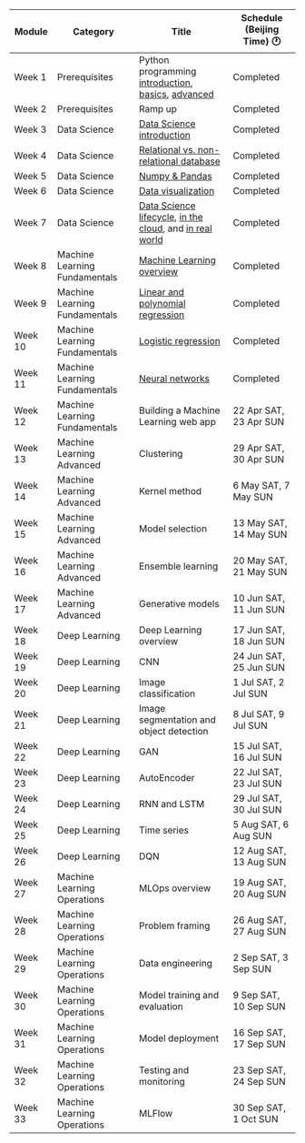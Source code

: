 | Module | Category | Title | Schedule (Beijing Time) &#x1F550; |
|---|---|---|---|
| Week 1 | Prerequisites | Python programming [introduction](https://mybinder.org/v2/gh/open-academy/machine-learning/main?urlpath=tree/open-machine-learning-jupyter-book/slides/python-programming/python-programming-introduction.ipynb), [basics](https://mybinder.org/v2/gh/open-academy/machine-learning/main?urlpath=tree/open-machine-learning-jupyter-book/slides/python-programming/python-programming-basics.ipynb), [advanced](https://mybinder.org/v2/gh/open-academy/machine-learning/main?urlpath=tree/open-machine-learning-jupyter-book/slides/python-programming/python-programming-advanced.ipynb) | Completed |
| Week 2 | Prerequisites | Ramp up | Completed |
| Week 3 | Data Science | [Data Science introduction](https://mybinder.org/v2/gh/open-academy/machine-learning/main?urlpath=tree/open-machine-learning-jupyter-book/slides/data-science/data-science-introduction.ipynb) | Completed |
| Week 4 | Data Science | [Relational vs. non-relational database](https://mybinder.org/v2/gh/open-academy/machine-learning/main?urlpath=tree/open-machine-learning-jupyter-book/slides/data-science/relational-vs-non-relational-database.ipynb) | Completed |
| Week 5 | Data Science | [Numpy & Pandas](https://mybinder.org/v2/gh/open-academy/machine-learning/main?urlpath=tree/open-machine-learning-jupyter-book/slides/data-science/numpy-and-pandas.ipynb) | Completed |
| Week 6 | Data Science | [Data visualization](https://mybinder.org/v2/gh/open-academy/machine-learning/main?urlpath=tree/open-machine-learning-jupyter-book/slides/data-science/data-visualization.ipynb) | Completed |
| Week 7 | Data Science | [Data Science lifecycle](https://open-academy.github.io/machine-learning/slides/data-science/data-science-lifecycle.html), [in the cloud](https://open-academy.github.io/machine-learning/slides/data-science/data-science-in-the-cloud.html), and [in real world](https://open-academy.github.io/machine-learning/slides/data-science/data-science-in-real-world.html) | Completed |
| Week 8 | Machine Learning Fundamentals | [Machine Learning overview](https://open-academy.github.io/machine-learning/slides/ml-fundamentals/ml-overview.html) | Completed |
| Week 9 | Machine Learning Fundamentals | [Linear and polynomial regression](https://open-academy.github.io/machine-learning/slides/ml-fundamentals/linear-regression.html) | Completed |
| Week 10 | Machine Learning Fundamentals | [Logistic regression](https://open-academy.github.io/machine-learning/slides/ml-fundamentals/logistic-regression.html) | Completed |
| Week 11 | Machine Learning Fundamentals | [Neural networks](https://open-academy.github.io/machine-learning/slides/ml-fundamentals/neural-network.html) | Completed |
| Week 12 | Machine Learning Fundamentals | Building a Machine Learning web app | 22 Apr SAT, 23 Apr SUN |
| Week 13 | Machine Learning Advanced | Clustering | 29 Apr SAT, 30 Apr SUN |
| Week 14 | Machine Learning Advanced | Kernel method | 6 May SAT, 7 May SUN |
| Week 15 | Machine Learning Advanced | Model selection | 13 May SAT, 14 May SUN |
| Week 16 | Machine Learning Advanced | Ensemble learning | 20 May SAT, 21 May SUN |
| Week 17 | Machine Learning Advanced | Generative models | 10 Jun SAT, 11 Jun SUN |
| Week 18 | Deep Learning | Deep Learning overview | 17 Jun SAT, 18 Jun SUN |
| Week 19 | Deep Learning | CNN | 24 Jun SAT, 25 Jun SUN |
| Week 20 | Deep Learning | Image classification | 1 Jul SAT, 2 Jul SUN |
| Week 21 | Deep Learning | Image segmentation and object detection | 8 Jul SAT, 9 Jul SUN |
| Week 22 | Deep Learning | GAN | 15 Jul SAT, 16 Jul SUN |
| Week 23 | Deep Learning | AutoEncoder | 22 Jul SAT, 23 Jul SUN |
| Week 24 | Deep Learning | RNN and LSTM | 29 Jul SAT, 30 Jul SUN |
| Week 25 | Deep Learning | Time series | 5 Aug SAT, 6 Aug SUN |
| Week 26 | Deep Learning | DQN | 12 Aug SAT, 13 Aug SUN |
| Week 27 | Machine Learning Operations | MLOps overview | 19 Aug SAT, 20 Aug SUN |
| Week 28 | Machine Learning Operations | Problem framing | 26 Aug SAT, 27 Aug SUN |
| Week 29 | Machine Learning Operations | Data engineering | 2 Sep SAT, 3 Sep SUN |
| Week 30 | Machine Learning Operations | Model training and evaluation | 9 Sep SAT, 10 Sep SUN |
| Week 31 | Machine Learning Operations | Model deployment | 16 Sep SAT, 17 Sep SUN |
| Week 32 | Machine Learning Operations | Testing and monitoring | 23 Sep SAT, 24 Sep SUN |
| Week 33 | Machine Learning Operations | MLFlow | 30 Sep SAT, 1 Oct SUN |